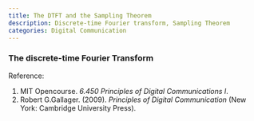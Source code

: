```yaml
---
title: The DTFT and the Sampling Theorem
description: Discrete-time Fourier transform, Sampling Theorem
categories: Digital Communication
---
```


>  
### **The discrete-time Fourier Transform**




Reference:  
1. MIT Opencourse. *6.450 Principles of Digital Communications I*.  
2. Robert G.Gallager. (2009). *Principles of Digital Communication* (New York: Cambridge University Press).  

